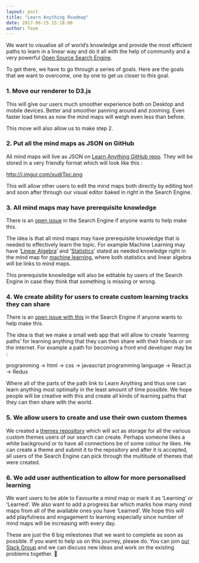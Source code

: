 ```yaml
---
layout: post
title: "Learn Anything Roadmap"
date: 2017-06-15 15:18:00
author: Team
---
```


We want to visualise all of world’s knowledge and provide the most efficient paths to learn in a linear way and do it all with the help of community and a very powerful [Open Source Search Engine](https://github.com/learn-anything/search-engine).

To get there, we have to go through a series of goals. Here are the goals that we want to overcome, one by one to get us closer to this goal.

### 1. Move our renderer to D3.js

This will give our users much smoother experience both on Desktop and mobile devices. Better and smoother panning around and zooming. Even faster load times as now the mind maps will weigh even less than before.

This move will also allow us to make step 2.

### 2. Put all the mind maps as JSON on GitHub

All mind maps will live as JSON on [Learn Anything GitHub repo](https://github.com/nikitavoloboev/learn-anything). They will be stored in a very friendly format which will look like this :

http://i.imgur.com/xudrTpc.png

This will allow other users to edit the mind maps both directly by editing text and soon after through our visual editor baked in right in the Search Engine.

### 3. All mind maps may have prerequisite knowledge

There is an [open issue](https://github.com/learn-anything/search-engine/issues/30) in the Search Engine if anyone wants to help make this.

The idea is that all mind maps may have prerequisite knowledge that is needed to effectively learn the topic. For example Machine Learning may have ‘[Linear Algebra](https://learn-anything.xyz/mathematics/linear_algebra)’ and ’[Statistics](https://learn-anything.xyz/mathematics/statistics)’ stated  as needed knowledge right in the mind map for [machine learning](https://learn-anything.xyz/machine_learning), where both statistics and linear algebra will be links to mind maps.

This prerequisite knowledge will also be editable by users of the Search Engine in case they think that something is missing or wrong.

###  4.  We create ability for users to create custom learning tracks they can share

There is an [open issue with this](https://github.com/learn-anything/search-engine/issues/45) in the Search Engine if anyone wants to help make this.

The idea is that we make a small web app that will allow to create ‘learning paths’ for learning anything that they can then share with their friends or on the internet. For example a path for becoming a front end developer may be :

programming -\> html -\> css -\> javascript programming language -\> React.js -\> Redux

Where all of the parts of the path link to Learn Anything and thus one can learn anything most optimally in the least amount of time possible. We hope people will be creative with this and create all kinds of learning paths that they can then share with the world.

### 5. We allow users to create and use their own custom themes

We created a [themes repository](https://github.com/learn-anything/themes) which will act as storage for all the various custom themes users of our search can create. Perhaps someone likes a white background or to have all connections be of some colour he likes. He can create a theme and submit it to the repository and after it is accepted, all users of the Search Engine can pick through the multitude of themes that were created.

### 6. We add user authentication to allow for more personalised learning

We want users to be able to Favourite a mind map or mark it as ‘Learning’ or ‘Learned’. We also want to add a progress bar which marks how many mind maps from all of the available ones you have ‘Learned’. We hope this will add playfulness and engagement to learning especially since number of mind maps will be increasing with every day.

These are just the 6 big milestones that we want to complete as soon as possible. If you want to help us on this journey, please do. You can join [our Slack Group](https://knowledge-map.slack.com/shared_invite/MTgxNTYzMjIzNjM5LTE0OTQzMzA4MDAtYzY1YWY0ZDc0NQ) and we can discuss new ideas and work on the existing problems together. 💚